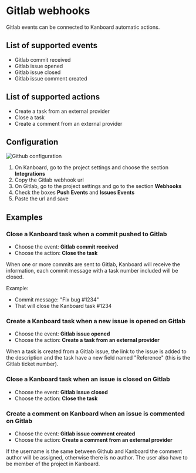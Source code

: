 Gitlab webhooks
===============

Gitlab events can be connected to Kanboard automatic actions.

List of supported events
------------------------

- Gitlab commit received
- Gitlab issue opened
- Gitlab issue closed
- Gitlab issue comment created

List of supported actions
-------------------------

- Create a task from an external provider
- Close a task
- Create a comment from an external provider

Configuration
-------------

![Github configuration](http://kanboard.net/screenshots/documentation/gitlab-webhooks.png)

1. On Kanboard, go to the project settings and choose the section **Integrations**
2. Copy the Gitlab webhook url
3. On Gitlab, go to the project settings and go to the section **Webhooks**
4. Check the boxes **Push Events** and **Issues Events**
5. Paste the url and save

Examples
--------

### Close a Kanboard task when a commit pushed to Gitlab

- Choose the event: **Gitlab commit received**
- Choose the action: **Close the task**

When one or more commits are sent to Gitlab, Kanboard will receive the information, each commit message with a task number included will be closed.

Example:

- Commit message: "Fix bug #1234"
- That will close the Kanboard task #1234

### Create a Kanboard task when a new issue is opened on Gitlab

- Choose the event: **Gitlab issue opened**
- Choose the action: **Create a task from an external provider**

When a task is created from a Gitlab issue, the link to the issue is added to the description and the task have a new field named "Reference" (this is the Gitlab ticket number).

### Close a Kanboard task when an issue is closed on Gitlab

- Choose the event: **Gitlab issue closed**
- Choose the action: **Close the task**

### Create a comment on Kanboard when an issue is commented on Gitlab

- Choose the event: **Gitlab issue comment created**
- Choose the action: **Create a comment from an external provider**

If the username is the same between Github and Kanboard the comment author will be assigned, otherwise there is no author.
The user also have to be member of the project in Kanboard.